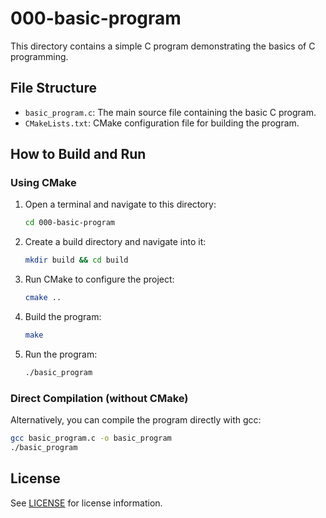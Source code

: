 # 000-basic-program

This directory contains a simple C program demonstrating the basics of C programming.

## File Structure

- `basic_program.c`: The main source file containing the basic C program.
- `CMakeLists.txt`: CMake configuration file for building the program.

## How to Build and Run

### Using CMake

1. Open a terminal and navigate to this directory:
   ```sh
   cd 000-basic-program
   ```
2. Create a build directory and navigate into it:
   ```sh
   mkdir build && cd build
   ```
3. Run CMake to configure the project:
   ```sh
   cmake ..
   ```
4. Build the program:
   ```sh
   make
   ```
5. Run the program:
   ```sh
   ./basic_program
   ```

### Direct Compilation (without CMake)

Alternatively, you can compile the program directly with gcc:

```sh
gcc basic_program.c -o basic_program
./basic_program
```

## License

See [LICENSE](../LICENSE) for license information.
